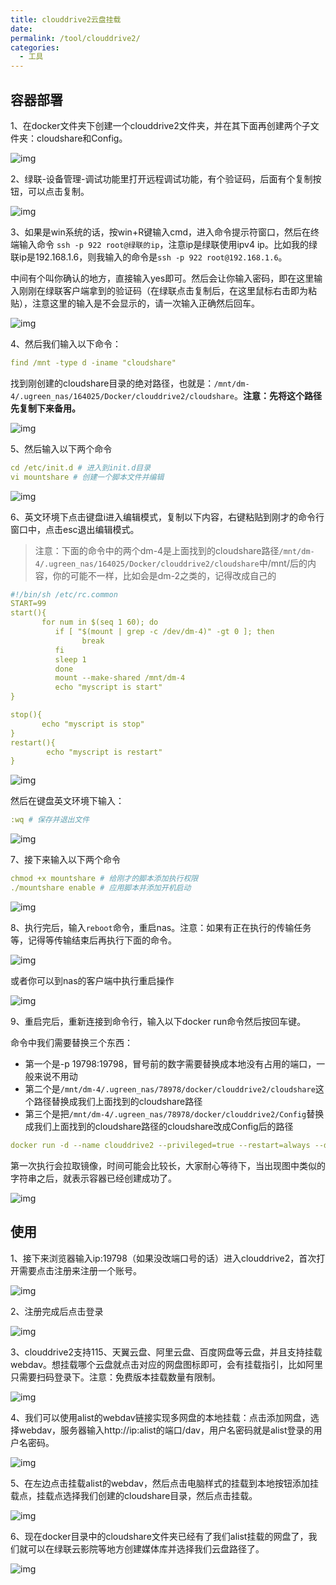 ```yaml
---
title: clouddrive2云盘挂载
date:
permalink: /tool/clouddrive2/
categories:
  - 工具
---
```


## 容器部署

1、在docker文件夹下创建一个clouddrive2文件夹，并在其下面再创建两个子文件夹：cloudshare和Config。

![img](./img/0401.png)

2、绿联-设备管理-调试功能里打开远程调试功能，有个验证码，后面有个复制按钮，可以点击复制。

![img](./img/0402.png)

3、如果是win系统的话，按win+R键输入cmd，进入命令提示符窗口，然后在终端输入命令 `ssh -p 922 root@绿联的ip`，注意ip是绿联使用ipv4 ip。比如我的绿联ip是192.168.1.6，则我输入的命令是`ssh -p 922 root@192.168.1.6`。

中间有个叫你确认的地方，直接输入yes即可。然后会让你输入密码，即在这里输入刚刚在绿联客户端拿到的验证码（在绿联点击复制后，在这里鼠标右击即为粘贴），注意这里的输入是不会显示的，请一次输入正确然后回车。

![img](./img/0403.png)

4、然后我们输入以下命令：

```yaml
find /mnt -type d -iname "cloudshare"
```
找到刚创建的cloudshare目录的绝对路径，也就是：`/mnt/dm-4/.ugreen_nas/164025/Docker/clouddrive2/cloudshare`。**注意：先将这个路径先复制下来备用。**

![img](./img/0404.png)

5、然后输入以下两个命令

```yaml
cd /etc/init.d # 进入到init.d目录
vi mountshare # 创建一个脚本文件并编辑
```

![img](./img/0405.png)

6、英文环境下点击键盘i进入编辑模式，复制以下内容，右键粘贴到刚才的命令行窗口中，点击esc退出编辑模式。

>注意：下面的命令中的两个dm-4是上面找到的cloudshare路径`/mnt/dm-4/.ugreen_nas/164025/Docker/clouddrive2/cloudshare`中/mnt/后的内容，你的可能不一样，比如会是dm-2之类的，记得改成自己的

```yaml
#!/bin/sh /etc/rc.common
START=99
start(){
       for num in $(seq 1 60); do
          if [ "$(mount | grep -c /dev/dm-4)" -gt 0 ]; then
                break
          fi
          sleep 1
          done
          mount --make-shared /mnt/dm-4
          echo "myscript is start"
}

stop(){
       echo "myscript is stop"
}
restart(){
        echo "myscript is restart"
}
```

![img](./img/0406.png)


然后在键盘英文环境下输入：

```yaml
:wq # 保存并退出文件
```
![img](./img/0407.png)


7、接下来输入以下两个命令

```yaml
chmod +x mountshare # 给刚才的脚本添加执行权限
./mountshare enable # 应用脚本并添加开机启动
```

![img](./img/0408.png)

8、执行完后，输入`reboot`命令，重启nas。注意：如果有正在执行的传输任务等，记得等传输结束后再执行下面的命令。

![img](./img/0409.png)

或者你可以到nas的客户端中执行重启操作

![img](./img/0410.png)

9、重启完后，重新连接到命令行，输入以下docker run命令然后按回车键。

命令中我们需要替换三个东西：

- 第一个是-p 19798:19798，冒号前的数字需要替换成本地没有占用的端口，一般来说不用动
- 第二个是`/mnt/dm-4/.ugreen_nas/78978/docker/clouddrive2/cloudshare`这个路径替换成我们上面找到的cloudshare路径
- 第三个是把`/mnt/dm-4/.ugreen_nas/78978/docker/clouddrive2/Config`替换成我们上面找到的cloudshare路径的cloudshare改成Config后的路径

```yaml
docker run -d --name clouddrive2 --privileged=true --restart=always --device /dev/fuse:/dev/fuse -v /mnt/dm-4/.ugreen_nas/78978/docker/clouddrive2/cloudshare/:/cloudshare:shared -v /mnt/dm-4/.ugreen_nas/78978/docker/clouddrive2/Config:/Config -p 19798:19798 -e TZ=Asia/Shanghai -e CLOUDDRIVE_HOME=/Config cloudnas/clouddrive2-unstable:latest

```

第一次执行会拉取镜像，时间可能会比较长，大家耐心等待下，当出现图中类似的字符串之后，就表示容器已经创建成功了。

![img](./img/0411.png)

## 使用

1、接下来浏览器输入ip:19798（如果没改端口号的话）进入clouddrive2，首次打开需要点击注册来注册一个账号。

![img](./img/0412.png)

2、注册完成后点击登录

![img](./img/0413.png)

3、clouddrive2支持115、天翼云盘、阿里云盘、百度网盘等云盘，并且支持挂载webdav。想挂载哪个云盘就点击对应的网盘图标即可，会有挂载指引，比如阿里只需要扫码登录下。注意：免费版本挂载数量有限制。

![img](./img/0414.png)

4、我们可以使用alist的webdav链接实现多网盘的本地挂载：点击添加网盘，选择webdav，服务器输入http://ip:alist的端口/dav，用户名密码就是alist登录的用户名密码。

![img](./img/0415.png)

5、在左边点击挂载alist的webdav，然后点击电脑样式的挂载到本地按钮添加挂载点，挂载点选择我们创建的cloudshare目录，然后点击挂载。

![img](./img/0416.png)

6、现在docker目录中的cloudshare文件夹已经有了我们alist挂载的网盘了，我们就可以在绿联云影院等地方创建媒体库并选择我们云盘路径了。

![img](./img/0417.png)







